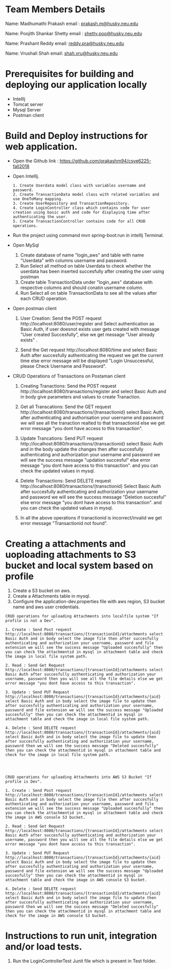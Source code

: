 # Team Members Details

Name: Madhumathi Prakash
email : prakash.m@husky.neu.edu

Name: Poojith Shankar Shetty
email : shetty.poo@husky.neu.edu

Name: Prashant Reddy
email: reddy.pra@husky.neu.edu

Name: Vrushali Shah
email: shah.vru@husky.neu.edu

# Prerequisites for building and deploying our application locally

* IntellIj
* Tomcat server
* Mysql Server
* Postman client

# Build and Deploy instructions for web application.

* Open the Github link : https://github.com/prakashm94/csye6225-fall2018
* Open IntellIj.
     
      1. Create Userdata model class with variables username and password.
      2. Create TransactionData model class with related variables and use OneToMany mapping.
      3. Create UserRepository and TransactionRepository.
      4. Create LoginController class which contains code for user creation using basic auth and code for displaying time after authenticating the user.
      5. Create TransactionController contains code for all CRUD operations.

* Run the project using command mvn spring-boot:run in intellIj Terminal.      
* Open MySql

     1. Create database of name "login_aws" and table with name "Userdata" with columns username and password.
     2. Run Select all method on table Userdata to check whether the userdata has been inserted succesfully after creating the user using postman
     3. Create table TransactionData under "login_aws" database with respective columns and should conatin username column.
     4. Run Select all on table TransactionData to see all the values after each CRUD operation.

* Open postman client
     
    1. User Creation:  Send the POST request http://localhost:8080/user/register and Select authentication as Basic 	Auth, if user doesnot exists user gets created with message "User created Succesfully", else we get message "User already exists" .

    2. Send the Get request http://localhost:8080/time and select Basic Auth after succesfully authenticating the request we get the current time else error message will be displayed "Login Unsuccessful, please Check Username and Password".

* CRUD Operations of Transactions on Postaman client
    1. Creating Tranactions: Send the POST request http://localhost:8080/transactions/register and select Basic Auth and in body give parameters and values to create Tranaction.

    2. Get all Transcations: Send the GET request http://localhost:8080/transactions/{transactionid} select Basic Auth, after authenticating and authorisation your username and password we will see all the tranaction realted to that transactionid else we get error message "you dont have access to this transaction".

    3. Update Trancations: Send PUT request http://localhost:8080/transactions/{transactionid} select Basic Auth and in the body update the changes then after succesfully authenticating and authorization your username and password we will see the success message "updation succesful" else  error message "you dont have access to this transaction". and you can check the updated values in mysql.

    4. Delete Transactions: Send DELETE request http://localhost:8080/transactions/{transctionid} Select Basic Auth
 after succesfully authenticating and authorization your username and password we will see the success message "Deletion succesful" else  error message "you dont have access to this transaction". and you can check the updated values in mysql.

    5. In all the above operations if tranactionid is incorrect/invalid we get error message "Transactionid not found".

# Creating a attachments and uoploading attachments to S3 bucket and local system based on profile
  
   1. Create a S3 bucket on aws.
   2. Create a Attachments table in mysql.
   3. Configure the application-dev.properties file with aws region, S3 bucket name and aws user credentials.


    CRUD operations for uploading Attachments into localfile system "If profile is not a Dev".
    
    1. Create : Send Post request http://localhost:8080/transactions/{transactionId}/attachments select Basic Auth and in body select the image file then after succesfully authenticating and authorization your username, password and file extension we will see the success message "Uploaded succesfully" then you can check the attachmentid in mysql in attachment table and check the image in local file system path.

    2. Read : Send Get Request http://localhost:8080/transactions/{transactionId}/attachments select Basic Auth after succesfully authenticating and authorization your username, password then you will see all the file details else we get error message "you dont have access to this transaction".

    3. Update : Send PUT Request http://localhost:8080/transactions/{transactionId}/attachments/{aid} select Basic Auth and in body select the image file to update then after succesfully authenticating and authorization your username, password and file extension we will see the success message "Uploaded succesfully" then you can check the attachmentid in mysql in attachment table and check the image in local file system path.
     
    4. Delete : Send DELETE request http://localhost:8080/transactions/{transactionId}/attachments/{aid} select Basic Auth and in body select the image file to update then after succesfully authenticating and authorization your username, password then we will see the success message "Deleted succesfully" then you can check the attachmentid in mysql in attachment table and check for the image in local file system path.




    CRUD operations for uploading Attachments into AWS S3 Bucket "If profile is Dev".
    
    1. Create : Send Post request http://localhost:8080/transactions/{transactionId}/attachments select Basic Auth and in body select the image file then after succesfully authenticating and authorization your username, password and file extension we will see the success message "Uploaded succesfully" then you can check the attachmentid in mysql in attachment table and check the image in AWS console S3 bucket.

    2. Read : Send Get Request http://localhost:8080/transactions/{transactionId}/attachments select Basic Auth after succesfully authenticating and authorization your username, password then you will see all the file details else we get error message "you dont have access to this transaction".

    3. Update : Send PUT Request http://localhost:8080/transactions/{transactionId}/attachments/{aid} select Basic Auth and in body select the image file to update then after succesfully authenticating and authorization your username, password and file extension we will see the success message "Uploaded succesfully" then you can check the attachmentid in mysql in attachment table and check the image in AWS console S3 bucket.
     
    4. Delete : Send DELETE request http://localhost:8080/transactions/{transactionId}/attachments/{aid} select Basic Auth and in body select the image file to update then after succesfully authenticating and authorization your username, password then we will see the success message "Deleted succesfully" then you can check the attachmentid in mysql in attachment table and check for the image in AWS console S3 bucket.




# Instructions to run unit, integration and/or load tests.

  1. Run the LoginControllerTest Junit file which is present in Test folder.

